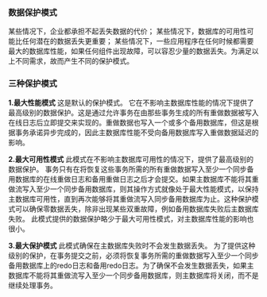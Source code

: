 ### **数据保护模式**

某些情况下，企业都承担不起丢失数据的代价；
某些情况下，数据库的可用性可能比任何潜在的数据丢失更重要；
某些情况下，一些应用程序在任何时候都需要最大的数据库性能，如果任何组件出现故障，可以容忍少量的数据丢失。为满足以上不同需求，故而产生不同的保护模式。



### **三种保护模式**

**1.最大性能模式**
这是默认的保护模式。
它在不影响主数据库性能的情况下提供了最高级别的数据保护。这是通过允许事务在由那些事务生成的所有重做数据被写入在线日志后立即提交来实现的。重做数据也写入一个或多个备用数据库，但这是根据事务承诺异步完成的，因此主数据库性能不受向备用数据库写入重做数据延迟的影响。

**2.最大可用性模式**
此模式在不影响主数据库可用性的情况下，提供了最高级别的数据保护。
事务只有在将恢复这些事务所需的所有重做数据写入至少一个同步备用数据库的在线重做日志和备用重做日志之后才会提交。如果主数据库不能将其重做流写入至少一个同步备用数据库，则其操作方式就像处于最大性能模式，以保持主数据库可用性，直到再次能够将其重做流写入同步备用数据库为止。这种保护模式可以确保零数据丢失，除非出现某些双重故障，例如备用数据库失败后主数据库失败。
此模式提供的数据保护略少于最大可用性模式，对主数据库性能的影响也很小。

**3.最大保护模式**
此模式确保在主数据库失败时不会发生数据丢失。
为了提供这种级别的保护，在事务提交之前，必须将恢复事务所需的重做数据写入至少一个同步备用数据库上的redo日志和备用redo日志。为了确保不会发生数据丢失，如果主数据库不能将其重做流写入至少一个同步备用数据库，则主数据库将关闭，而不是继续处理事务。